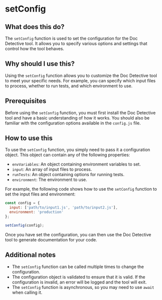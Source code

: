 
  
   # **setConfig**

## What does this do?

The `setConfig` function is used to set the configuration for the Doc Detective tool. It allows you to specify various options and settings that control how the tool behaves.

## Why should I use this?

Using the `setConfig` function allows you to customize the Doc Detective tool to meet your specific needs. For example, you can specify which input files to process, whether to run tests, and which environment to use.

## Prerequisites

Before using the `setConfig` function, you must first install the Doc Detective tool and have a basic understanding of how it works. You should also be familiar with the configuration options available in the `config.js` file.

## How to use this

To use the `setConfig` function, you simply need to pass it a configuration object. This object can contain any of the following properties:

* `envVariables`: An object containing environment variables to set.
* `input`: An array of input files to process.
* `runTests`: An object containing options for running tests.
* `environment`: The environment to use.

For example, the following code shows how to use the `setConfig` function to set the input files and environment:

```javascript
const config = {
  input: ['path/to/input1.js', 'path/to/input2.js'],
  environment: 'production'
};

setConfig(config);
```

Once you have set the configuration, you can then use the Doc Detective tool to generate documentation for your code.

## Additional notes

* The `setConfig` function can be called multiple times to change the configuration.
* The configuration object is validated to ensure that it is valid. If the configuration is invalid, an error will be logged and the tool will exit.
* The `setConfig` function is asynchronous, so you may need to use `await` when calling it.
  
  